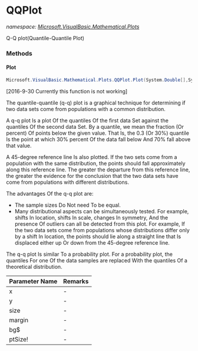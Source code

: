 ﻿# QQPlot
_namespace: [Microsoft.VisualBasic.Mathematical.Plots](./index.md)_

Q-Q plot(Quantile-Quantile Plot)



### Methods

#### Plot
```csharp
Microsoft.VisualBasic.Mathematical.Plots.QQPlot.Plot(System.Double[],System.Double[],System.Drawing.Size,System.Drawing.Size,System.String,System.String,System.String,System.Single,System.Int32,System.Double,System.Int32)
```
[2016-9-30 Currently this function is not working]
 
 The quantile-quantile (q-q) plot is a graphical technique for determining if two data sets 
 come from populations with a common distribution.
 
 A q-q plot Is a plot Of the quantiles Of the first data Set against the quantiles Of the 
 second data Set. By a quantile, we mean the fraction (Or percent) Of points below the given 
 value. That Is, the 0.3 (Or 30%) quantile Is the point at which 30% percent Of the data 
 fall below And 70% fall above that value.

 A 45-degree reference line Is also plotted. If the two sets come from a population with the 
 same distribution, the points should fall approximately along this reference line. The 
 greater the departure from this reference line, the greater the evidence for the conclusion 
 that the two data sets have come from populations with different distributions.

 The advantages Of the q-q plot are:

 + The sample sizes Do Not need To be equal.
 + Many distributional aspects can be simultaneously tested. For example, shifts In location, 
 shifts In scale, changes In symmetry, And the presence Of outliers can all be detected from 
 this plot. For example, If the two data sets come from populations whose distributions 
 differ only by a shift In location, the points should lie along a straight line that Is 
 displaced either up Or down from the 45-degree reference line.
 
 The q-q plot Is similar To a probability plot. For a probability plot, the quantiles For 
 one Of the data samples are replaced With the quantiles Of a theoretical distribution.

|Parameter Name|Remarks|
|--------------|-------|
|x|-|
|y|-|
|size|-|
|margin|-|
|bg$|-|
|ptSize!|-|



